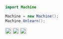 ```java
import Machine

Machine = new Machine();
Machine.Unlearn();
```
<img width="20" height="20" alt="poopy-removebg-preview" src="https://github.com/user-attachments/assets/a41be272-7900-421f-87bf-17d4b158bc14" />
<img width="20" height="20" alt="poopy-removebg-preview" src="https://github.com/user-attachments/assets/a41be272-7900-421f-87bf-17d4b158bc14" />
<img width="20" height="20" alt="poopy-removebg-preview" src="https://github.com/user-attachments/assets/a41be272-7900-421f-87bf-17d4b158bc14" />












